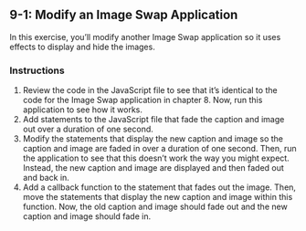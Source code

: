 ## 9-1: Modify an Image Swap Application
In this exercise, you’ll modify another Image Swap application so it uses effects to display and hide the images.
### Instructions
1. Review the code in the JavaScript file to see that it’s identical to the code for the Image Swap application in chapter 8. Now, run this application to see how it works.
2. Add statements to the JavaScript file that fade the caption and image out over a duration of one second.
3. Modify the statements that display the new caption and image so the caption and image are faded in over a duration of one second. Then, run the application to see that this doesn’t work the way you might expect. Instead, the new caption and image are displayed and then faded out and back in.
4. Add a callback function to the statement that fades out the image. Then, move the statements that display the new caption and image within this function. Now, the old caption and image should fade out and the new caption and image should fade in.